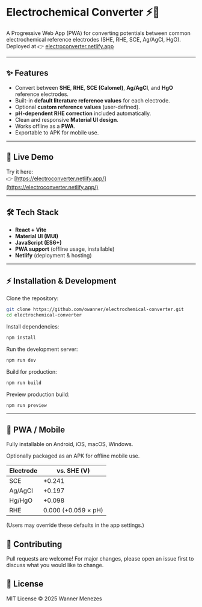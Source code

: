 # Electrochemical Converter ⚡️🔬

A Progressive Web App (PWA) for converting potentials between common electrochemical reference electrodes (SHE, RHE, SCE, Ag/AgCl, HgO).  
Deployed at 👉 [electroconverter.netlify.app](https://electroconverter.netlify.app/)

---

## ✨ Features
- Convert between **SHE**, **RHE**, **SCE (Calomel)**, **Ag/AgCl**, and **HgO** reference electrodes.
- Built-in **default literature reference values** for each electrode.
- Optional **custom reference values** (user-defined).
- **pH-dependent RHE correction** included automatically.
- Clean and responsive **Material UI design**.
- Works offline as a **PWA**.
- Exportable to APK for mobile use.

---

## 🚀 Live Demo
Try it here:  
👉 [https://electroconverter.netlify.app/](https://electroconverter.netlify.app/)

---

## 🛠️ Tech Stack
- **React + Vite**
- **Material UI (MUI)**
- **JavaScript (ES6+)**
- **PWA support** (offline usage, installable)
- **Netlify** (deployment & hosting)

---

## ⚡ Installation & Development
Clone the repository:
```bash
git clone https://github.com/owanner/electrochemical-converter.git
cd electrochemical-converter
```

Install dependencies:
```bash
npm install
```

Run the development server:
```bash
npm run dev
```

Build for production:
```bash
npm run build
```

Preview production build:
```bash
npm run preview
```

---

## 📱 PWA / Mobile

Fully installable on Android, iOS, macOS, Windows.

Optionally packaged as an APK for offline mobile use.

| Electrode | vs. SHE (V)         |
| --------- | ------------------- |
| SCE       | +0.241              |
| Ag/AgCl   | +0.197              |
| Hg/HgO    | +0.098              |
| RHE       | 0.000 (+0.059 × pH) |

(Users may override these defaults in the app settings.)

## 🤝 Contributing

Pull requests are welcome!
For major changes, please open an issue first to discuss what you would like to change.

## 📜 License

MIT License © 2025 Wanner Menezes

